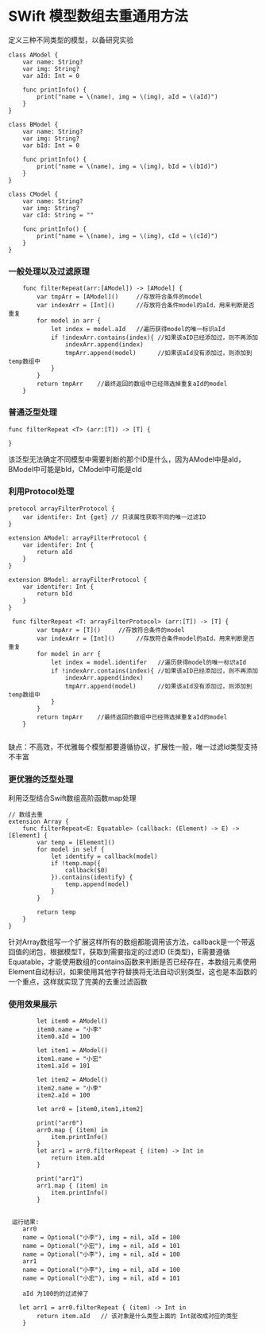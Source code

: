 # SWift 模型数组去重通用方法

定义三种不同类型的模型，以备研究实验

~~~
class AModel {
    var name: String?
    var img: String?
    var aId: Int = 0
    
    func printInfo() {
        print("name = \(name), img = \(img), aId = \(aId)")
    }
}

class BModel {
    var name: String?
    var img: String?
    var bId: Int = 0
    
    func printInfo() {
        print("name = \(name), img = \(img), bId = \(bId)")
    }
}

class CModel {
    var name: String?
    var img: String?
    var cId: String = ""
    
    func printInfo() {
        print("name = \(name), img = \(img), cId = \(cId)")
    }
}
~~~

### 一般处理以及过滤原理

~~~
    func filterRepeat(arr:[AModel]) -> [AModel] {
        var tmpArr = [AModel]()     //存放符合条件的model
        var indexArr = [Int]()      //存放符合条件model的aId，用来判断是否重复
        for model in arr {
            let index = model.aId   //遍历获得model的唯一标识aId
            if !indexArr.contains(index){ //如果该aID已经添加过，则不再添加
                indexArr.append(index)
                tmpArr.append(model)      //如果该aId没有添加过，则添加到temp数组中
            }
        }
        return tmpArr    //最终返回的数组中已经筛选掉重复aId的model
    }
~~~

### 普通泛型处理

~~~
func filterRepeat <T> (arr:[T]) -> [T] {

}
~~~

该泛型无法确定不同模型中需要判断的那个ID是什么，因为AModel中是aId，BModel中可能是bId，CModel中可能是cId

### 利用Protocol处理

~~~
protocol arrayFilterProtocol {
    var identifer: Int {get} // 只读属性获取不同的唯一过滤ID
}

extension AModel: arrayFilterProtocol {
    var identifer: Int {
        return aId
    }
}

extension BModel: arrayFilterProtocol {
    var identifer: Int {
        return bId
    }
}

 func filterRepeat <T: arrayFilterProtocol> (arr:[T]) -> [T] {
        var tmpArr = [T]()     //存放符合条件的model
        var indexArr = [Int]()      //存放符合条件model的aId，用来判断是否重复
        for model in arr {
            let index = model.identifer   //遍历获得model的唯一标识aId
            if !indexArr.contains(index){ //如果该aID已经添加过，则不再添加
                indexArr.append(index)
                tmpArr.append(model)      //如果该aId没有添加过，则添加到temp数组中
            }
        }
        return tmpArr    //最终返回的数组中已经筛选掉重复aId的model
    }
    
~~~

缺点：不高效，不优雅每个模型都要遵循协议，扩展性一般，唯一过滤Id类型支持不丰富

### 更优雅的泛型处理
利用泛型结合Swift数组高阶函数map处理

~~~
// 数组去重
extension Array {
    func filterRepeat<E: Equatable> (callback: (Element) -> E) -> [Element] {
        var temp = [Element]()
        for model in self {
            let identify = callback(model)
            if !temp.map({
                callback($0)
            }).contains(identify) {
                temp.append(model)
            }
        }
        
        return temp
    }
}
~~~

针对Array数组写一个扩展这样所有的数组都能调用该方法，callback是一个带返回值的闭包，根据模型T，获取到需要指定的过滤ID (E类型)，E需要遵循Equatable，才能使用数组的contains函数来判断是否已经存在，本数组元素使用Element自动标识，如果使用其他字符替换将无法自动识别类型，这也是本函数的一个重点，这样就实现了完美的去重过滤函数

### 使用效果展示

~~~
        let item0 = AModel()
        item0.name = "小李"
        item0.aId = 100
        
        let item1 = AModel()
        item1.name = "小宏"
        item1.aId = 101
        
        let item2 = AModel()
        item2.name = "小李"
        item2.aId = 100
        
        let arr0 = [item0,item1,item2]
        
        print("arr0")
        arr0.map { (item) in
            item.printInfo()
        }
        let arr1 = arr0.filterRepeat { (item) -> Int in
            return item.aId
        }
        
        print("arr1")
        arr1.map { (item) in
            item.printInfo()
        }
 
 
 运行结果:
 	arr0
	name = Optional("小李"), img = nil, aId = 100
	name = Optional("小宏"), img = nil, aId = 101
	name = Optional("小李"), img = nil, aId = 100
	arr1
	name = Optional("小李"), img = nil, aId = 100
	name = Optional("小宏"), img = nil, aId = 101
	
	aId 为100的的过滤掉了
~~~

       let arr1 = arr0.filterRepeat { (item) -> Int in
            return item.aId   // 该对象是什么类型上面的 Int就改成对应的类型
        }
        
        